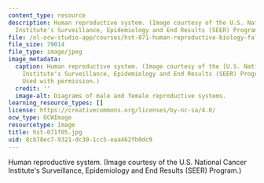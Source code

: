 ```yaml
---
content_type: resource
description: Human reproductive system. (Image courtesy of the U.S. National Cancer
  Institute's Surveillance, Epidemiology and End Results (SEER) Program.)
file: /ol-ocw-studio-app/courses/hst-071-human-reproductive-biology-fall-2005/8cb78ec79321dc301cc5eaa462fb0dc9_hst-071f05.jpg
file_size: 79014
file_type: image/jpeg
image_metadata:
  caption: Human reproductive system. (Image courtesy of the [U.S. National Cancer
    Institute's Surveillance, Epidemiology and End Results (SEER) Program](http://training.seer.cancer.gov/).
    Used with permission.)
  credit: ''
  image-alt: Diagrams of male and female reproductive systems.
learning_resource_types: []
license: https://creativecommons.org/licenses/by-nc-sa/4.0/
ocw_type: OCWImage
resourcetype: Image
title: hst-071f05.jpg
uid: 8cb78ec7-9321-dc30-1cc5-eaa462fb0dc9
---
```

Human reproductive system. (Image courtesy of the U.S. National Cancer Institute's Surveillance, Epidemiology and End Results (SEER) Program.)